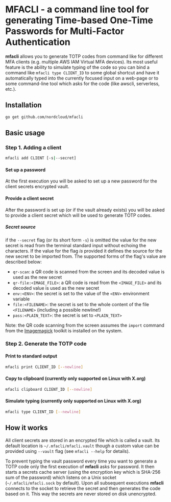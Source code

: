 # MFACLI - a command line tool for generating Time-based One-Time Passwords for Multi-Factor Authentication

**mfacli** allows you to generate TOTP codes from command like for different MFA clients (e.g. multiple AWS IAM Virtual MFA devices). Its most useful feature is the ability to simulate typing of the code so you can bind a command like `mfacli type CLIENT_ID` to some global shortcut and have it automatically typed into the currently focused input on a web-page or to some command-line tool which asks for the code (like awscli, serverless, etc.).

## Installation

```bash
go get github.com/nordcloud/mfacli
```

## Basic usage

### Step 1. Adding a client

```bash
mfacli add CLIENT [-s|--secret]
```

#### Set up a password

At the first execution you will be asked to set up a new password for the client secrets encrypted vault.

#### Provide a client secret

After the password is set up (or if the vault already exists) you will be asked to provide a client secret which will be used to generate TOTP codes. 

##### Secret source

if the `--secret` flag (or its short form `-s`) is omitted the value for the new secret is read from the terminal standard input without echoing the characters. If the value for the flag _is_ provided it defines the source for the new secret to be imported from. The supported forms of the flag's value are described below:

- `qr-scan`: a QR code is scanned from the screen and its decoded value is used as the new secret
- `qr-file:<IMAGE_FILE>`: a QR code is read from the `<IMAGE_FILE>` and its decoded value is used as the new secret
- `env:<ENV>`: the secret is set to the value of the `<ENV>` environment variable
- `file:<FILENAME>`: the secret is set to the whole content of the file `<FILENAME>` (including a possible newline!)
- `pass:<PLAIN_TEXT>`: the secret is set to `<PLAIN_TEXT>`

Note: the QR code scanning from the screen assumes the `import` command from the [Imagemagick](http://imagemagick.sourceforge.net/http/www/import.html) toolkit is installed on the system.

### Step 2. Generate the TOTP code

#### Print to standard output

```bash
mfacli print CLIENT_ID [--newline]
```

#### Copy to clipboard (currently only supported on Linux with X.org)

```bash
mfacli clipboard CLIENT_ID [--newline]
```

#### Simulate typing (currently only supported on Linux with X.org)

```bash
mfacli type CLIENT_ID [--newline]
```

## How it works

All client secrets are stored in an encrypted file which is called a vault. Its default location is `~/.mfacli/mfacli.vault` though a custom value can be provided using `--vault` flag (see `mfacli --help` for details).

To prevent typing the vault password every time you want to generate a TOTP code only the first execution of **mfacli** asks for password. It then starts a secrets cache server (using the encryption key which is SHA-256 sum of the password) which listens on a Unix socket (`~/.mfacli/mfacli.sock` by default). Upon all subsequent executions **mfacli** connects to the socket to retrieve the secret and then generates the code based on it. This way the secrets are never stored on disk unencrypted.
